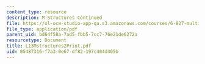 ```yaml
---
content_type: resource
description: M-Structures Continued
file: https://ol-ocw-studio-app-qa.s3.amazonaws.com/courses/6-827-multithreaded-parallelism-languages-and-compilers-fall-2002/05487316f7a30e67df82197c404d405b_L13Mstructures2Print.pdf
file_type: application/pdf
parent_uid: bd64f58a-7ad5-fbb5-7cc7-76e21de6272a
resourcetype: Document
title: L13Mstructures2Print.pdf
uid: 05487316-f7a3-0e67-df82-197c404d405b
---
```


